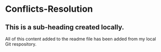 # Conflicts-Resolution

## This is a sub-heading created locally. 

All of this content added to the readme file has been added from my local Git respository. 